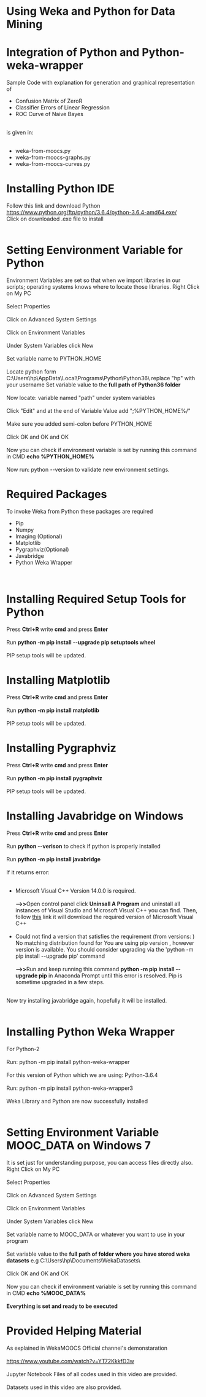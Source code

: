 # Using Weka and Python for Data Mining
# Integration of Python and Python-weka-wrapper
Sample Code with explanation for generation and graphical representation of <br>
<ul>
  <li>Confusion Matrix of ZeroR</li>
  <li>Classifier Errors of Linear Regression</li>
  <li>ROC Curve of Naive Bayes</li>
</ul>
<br>is given in: <br><br>
<ul>
  <li>weka-from-moocs.py</li>
  <li>weka-from-moocs-graphs.py</li>
  <li>weka-from-moocs-curves.py</li>
</ul>

# Installing Python IDE

Follow this link and download Python<br>
<a>https://www.python.org/ftp/python/3.6.4/python-3.6.4-amd64.exe/</a><br>
Click on downloaded .exe file to install<br><br>

# Setting Eenvironment Variable for Python

Environment Variables are set so that when we import libraries in our scripts; operating systems knows where to locate those libraries.
Right Click on My PC<br><br>
Select Properties<br><br>
Click on Advanced System Settings<br><br>
Click on Environment Variables<br><br>
Under System Variables click New<br><br>
Set variable name to PYTHON_HOME<br><br>
Locate python form C:\Users\hp\AppData\Local\Programs\Python\Python36\ replace "hp" with your username
Set variable value to the <b>full path of Python36 folder</b><br><br>
Now locate: variable named "path" under system variables<br><br>
Click "Edit" and at the end of Variable Value add ";%PYTHON_HOME%/"<br><br>
Make sure you added semi-colon before PYTHON_HOME<br><br>
Click OK and OK and OK<br><br>
Now you can check if environment variable is set by running this command in CMD <b>echo %PYTHON_HOME% </b><br><br>
Now run: python --version to validate new environment settings.

# Required Packages

To invoke Weka from Python these packages are required<br>
<ul>
  <li>Pip</li>
  <li>Numpy</li>
  <li>Imaging (Optional)</li>
  <li>Matplotlib</li>
  <li>Pygraphviz(Optional)</li>
  <li>Javabridge</li>
  <li>Python Weka Wrapper</li>
</ul><br>

# Installing Required Setup Tools for Python

Press <b>Ctrl+R</b> write <b>cmd</b> and press <b>Enter</b> <br><br>
Run <b>python -m pip install --upgrade pip setuptools wheel</b><br><br>
PIP setup tools will be updated.

# Installing Matplotlib

Press <b>Ctrl+R</b> write <b>cmd</b> and press <b>Enter</b> <br><br>
Run <b>python -m pip install matplotlib</b><br><br>
PIP setup tools will be updated.

# Installing Pygraphviz

Press <b>Ctrl+R</b> write <b>cmd</b> and press <b>Enter</b> <br><br>
Run <b>python -m pip install pygraphviz</b><br><br>
PIP setup tools will be updated.

# Installing Javabridge on Windows

Press <b>Ctrl+R</b> write <b>cmd</b> and press <b>Enter</b> <br><br>
Run <b>python --verison</b> to check if python is properly installed<br><br>
Run <b>python -m pip install javabridge</b><br><br>
If it returns error:<br><br>
<ul>
<li>Microsoft Visual C++ Version 14.0.0 is required.</li><br>
<b>-->></b>Open control panel click <b>Uninsall A Program</b> and uninstall all instances of Visual Studio and Microsoft Visual C++ you can find. Then, follow <a href="https://visualstudio.microsoft.com/thank-you-downloading-visual-studio/?sku=Community&rel=15#" style="margin: 0px !important">this</a> link it will download the required version of Microsoft Visual C++<br><br>
<li>Could not find a version that satisfies the requirement <package name> (from versions: ) No matching distribution found for <package name> You are using pip version <n>, however version <n++> is available. You should consider upgrading via the 'python -m pip install --upgrade pip' command</li>
<br><b>-->></b>Run and keep running this command <b>python -m pip install --upgrade pip</b> in Anaconda Prompt until this error is resolved. Pip is sometime upgraded in a few steps.<br><br>
</ul>
Now try installing javabridge again, hopefully it will be installed.<br><br>

# Installing Python Weka Wrapper

For Python-2<br><br>
Run: python -m pip install python-weka-wrapper<br><br>
For this version of Python which we are using: Python-3.6.4<br><br>
Run: python -m pip install python-weka-wrapper3<br><br>
Weka Library and Python are now successfully installed<br><br>

# Setting Environment Variable MOOC_DATA on Windows 7

It is set just for understanding purpose, you can access files directly also.
Right Click on My PC<br><br>
Select Properties<br><br>
Click on Advanced System Settings<br><br>
Click on Environment Variables<br><br>
Under System Variables click New<br><br>
Set variable name to MOOC_DATA or whatever you want to use in your program<br><br>
Set variable value to the <b>full path of folder where you have stored weka datasets</b> e.g C:\Users\hp\Documents\WekaDatasets\ <br><br>
Click OK and OK and OK<br><br>
Now you can check if environment variable is set by running this command in CMD <b>echo %MOOC_DATA% </b><br><br>
<b>Everything is set and ready to be executed</b>

# Provided Helping Material 

As explained in WekaMOOCS Official channel's demonstaration<br><br>
https://www.youtube.com/watch?v=YT72KkkfD3w<br><br>
Jupyter Notebook Files of all codes used in this video are provided.<br><br>
Datasets used in this video are also provided.<br><br>

